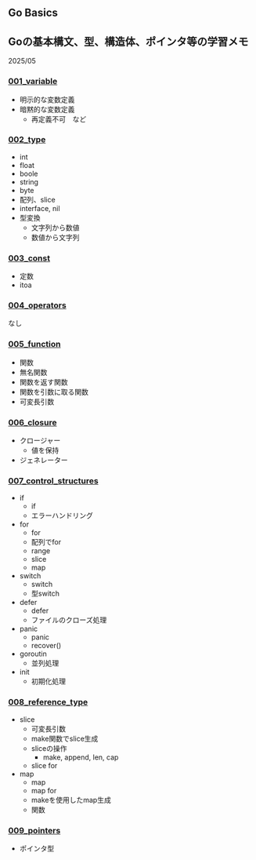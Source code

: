 ## Go Basics
## Goの基本構文、型、構造体、ポインタ等の学習メモ

2025/05

### [001_variable](./001_variable)
- 明示的な変数定義
- 暗黙的な変数定義
  - 再定義不可　など

### [002_type](./002_type)
- int
- float
- boole
- string
- byte
- 配列、slice
- interface, nil
- 型変換
  - 文字列から数値
  - 数値から文字列

### [003_const](./003_const)
- 定数
- itoa

### [004_operators](./004_operators)
なし

### [005_function](./005_function) 
- 関数
- 無名関数
- 関数を返す関数
- 関数を引数に取る関数
- 可変長引数

### [006_closure](./006_closure) 
- クロージャー
  - 値を保持
- ジェネレーター

### [007_control_structures](./007_control_structures)
- if
  - if
  - エラーハンドリング
- for
  - for
  - 配列でfor
  - range
  - slice
  - map
- switch
  - switch
  - 型switch
- defer
  - defer
  - ファイルのクローズ処理
- panic
  - panic
  - recover()
- goroutin
  - 並列処理
- init
  - 初期化処理

### [008_reference_type](./008_reference_type)
- slice
  - 可変長引数
  - make関数でslice生成
  - sliceの操作
    - make, append, len, cap
  - slice for
- map
  - map
  - map for
  - makeを使用したmap生成
  - 関数

### [009_pointers](./009_pointers)
- ポインタ型
